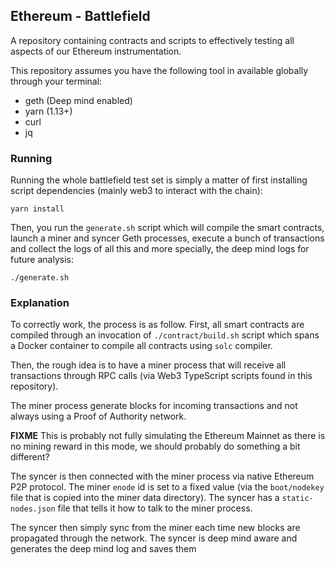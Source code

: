 ## Ethereum - Battlefield

A repository containing contracts and scripts to effectively testing
all aspects of our Ethereum instrumentation.

This repository assumes you have the following tool in available
globally through your terminal:

- geth (Deep mind enabled)
- yarn (1.13+)
- curl
- jq

### Running

Running the whole battlefield test set is simply a matter of
first installing script dependencies (mainly web3 to interact
with the chain):

    yarn install

Then, you run the `generate.sh` script which will compile the
smart contracts, launch a miner and syncer Geth processes,
execute a bunch of transactions and collect the logs of
all this and more specially, the deep mind logs for future
analysis:

    ./generate.sh

### Explanation

To correctly work, the process is as follow. First, all
smart contracts are compiled through an invocation of
`./contract/build.sh` script which spans a Docker
container to compile all contracts using `solc` compiler.

Then, the rough idea is to have a miner process that will
receive all transactions through RPC calls (via Web3 TypeScript
scripts found in this repository).

The miner process generate blocks for incoming transactions
and not always using a Proof of Authority network.

**FIXME** This is probably not fully simulating the Ethereum
Mainnet as there is no mining reward in this mode, we should
probably do something a bit different?

The syncer is then connected with the miner process via native
Ethereum P2P protocol. The miner `enode` id is set to a fixed
value (via the `boot/nodekey` file that is copied into the
miner data directory). The syncer has a `static-nodes.json`
file that tells it how to talk to the miner process.

The syncer then simply sync from the miner each time new
blocks are propagated through the network. The syncer is
deep mind aware and generates the deep mind log and
saves them

###
